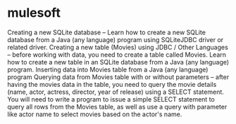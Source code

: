 # mulesoft


Creating a new SQLite database – Learn how to create a new SQLite database from a Java (any language) program using SQLiteJDBC driver or related driver. Creating a new table (Movies) using JDBC / Other Languages – before working with data, you need to create a table called Movies. Learn how to create a new table in an SQLite database from a Java (any language) program. Inserting data into Movies table from a Java (any language) program Querying data from Movies table with or without parameters – after having the movies data in the table, you need to query the movie details (name, actor, actress, director, year of release) using a SELECT statement. You will need to write a program to issue a simple SELECT statement to query all rows from the Movies table, as well as use a query with parameter like actor name to select movies based on the actor's name.
